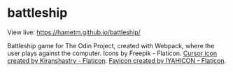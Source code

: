 # battleship
View live: https://hametm.github.io/battleship/

Battleship game for The Odin Project, created with Webpack, where the user plays against the computer. 
Icons by Freepik - Flaticon.
<a href="https://www.flaticon.com/free-icons/cursor" title="cursor icons">Cursor icon created by Kiranshastry - Flaticon</a>.
<a href="https://www.flaticon.com/free-icons/smile" title="smile icons">Favicon created by IYAHICON - Flaticon</a>.